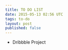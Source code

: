 ```yaml
---
title: TO DO LIST
date: 2015-05-13 02:56 UTC
tags: to-do
layout: post
published: false
---
```


- Dribbble Project
